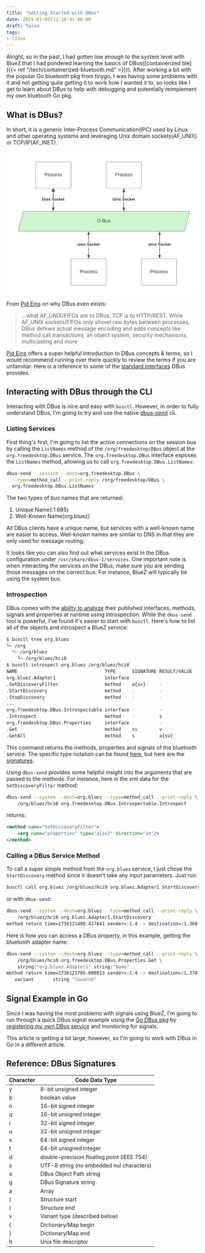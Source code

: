 ```yaml
---
title: "Getting Started with DBus"
date: 2025-01-05T12:26:41-06:00
draft: false
tags:
- linux
---
```


Alright, so in the past, I had gotten low enough to the system level with BlueZ
that I had pondered learning the basics of DBus([containerized ble]({{< ref
"/tech/containerized-bluetooth.md" >}})). After working a bit with the popular
Go bluetooth pkg from tinygo, I was having some problems with it and not getting
quite getting it to work how I wanted it to, so looks like I get to learn about
DBus to help with debugging and potentially reimplement my own bluetooth Go pkg.

## What is DBus?

In short, it is a generic Inter-Process Communication(IPC) used by Linux and
other operating systems and leveraging Unix domain sockets(AF_UNIX) or
TCP/IP(AF_INET).

![Linux DBus Architecture](/image/linux-dbus.jpg)

From [Pid Eins][] on why DBus even exists:

> ...what AF_UNIX/FIFOs are to DBus, TCP is to HTTP/REST. While AF_UNIX
> sockets/FIFOs only shovel raw bytes between processes, DBus defines actual
> message encoding and adds concepts like method call transactions, an object
> system, security mechanisms, multicasting and more

[Pid Eins][] offers a super helpful introduction to DBus concepts & terms, so I
would recommend running over there quickly to review the terms if you are
unfamiliar. Here is a reference to some of the [standard interfaces][] DBus
provides.

## Interacting with DBus through the CLI

Interacting with DBus is nice and easy with `busctl`. However, in order to
fully understand DBus, I'm going to try and use the native [dbus-send][] cli.

### Listing Services

First thing's first, I'm going to list the active connections on the session
bus by calling the `ListNames` method of the `/org/freedesktop/DBus` object at
the `org.freedesktop.DBus` service. The `org.freedesktop.DBus` interface exposes
the `ListNames` method, allowing us to call `org.freedesktop.DBus.ListNames`:

```bash
dbus-send --session --dest=org.freedesktop.DBus \
  --type=method_call --print-reply /org/freedesktop/DBus \
  org.freedesktop.DBus.ListNames
```

The two types of bus names that are returned:

1. Unique Name(:1.685)
2. Well-Known Name(org.bluez)

All DBus clients have a unique name, but services with a well-known name are
easier to access. Well-known names are similar to DNS in that they are only used
for message routing.

It looks like you can also find out what services exist in the DBus
configuration under `/usr/share/dbus-1/services`. One important note is when
interacting the services on the DBus, make sure you are sending those messages
on the correct bus. For instance, BlueZ will typically be using the system bus.

### Introspection

DBus comes with the [ability to analyze][] their published interfaces, methods,
signals and properties at runtime using introspection. While the `dbus-send`
tool is powerful, I've found it's easier to start with `busctl`. Here's how to
list all of the objects and introspect a BlueZ service:

```bash
$ busctl tree org.bluez
└─ /org
  └─ /org/bluez
    └─ /org/bluez/hci0
$ busctl introspect org.bluez /org/bluez/hci0
NAME                                TYPE      SIGNATURE RESULT/VALUE                             FLAGS
org.bluez.Adapter1                  interface -         -                                        -
.SetDiscoveryFilter                 method    a{sv}     -                                        -
.StartDiscovery                     method    -         -                                        -
.StopDiscovery                      method    -         -                                        -
...
org.freedesktop.DBus.Introspectable interface -         -                                        -
.Introspect                         method    -         s                                        -
org.freedesktop.DBus.Properties     interface -         -                                        -
.Get                                method    ss        v                                        -
.GetAll                             method    s         a{sv}                                    -
```

This command returns the methods, properties and signals of the bluetooth
service. The specific type notation can be found [here][dbus sigs], but here are
the [signatures](#reference-dbus-signatures).

Using `dbus-send` provides some helpful insight into the arguments that are
passed to the methods. For instance, here is the xml data for the
`SetDiscoveryFilter` method:

```bash
dbus-send --system --dest=org.bluez --type=method_call --print-reply \
    /org/bluez/hci0 org.freedesktop.DBus.Introspectable.Introspect
```

returns:

```xml
<method name="SetDiscoveryFilter">
    <arg name="properties" type="a{sv}" direction="in"/>
</method>
```

### Calling a DBus Service Method

To call a super simple method from the `org.bluez` service, I just chose the
`StartDiscovery` method since it doesn't take any input parameters. Just run:

```bash
busctl call org.bluez /org/bluez/hci0 org.bluez.Adapter1 StartDiscovery
```

or with `dbus-send`:

```bash
dbus-send --system --dest=org.bluez --type=method_call --print-reply \
    /org/bluez/hci0 org.bluez.Adapter1.StartDiscovery
method return time=1736121400.427641 sender=:1.4 -> destination=:1.368 serial=1054 reply_serial=2 
```

Here is how you can access a DBus property, in this example, getting the
bluetooth adapter name:

```bash
dbus-send --system --dest=org.bluez --type=method_call --print-reply \
    /org/bluez/hci0 org.freedesktop.DBus.Properties.Get \
    string:"org.bluez.Adapter1" string:"Name"
method return time=1736121705.000813 sender=:1.4 -> destination=:1.370 serial=1059 reply_serial=2
   variant       string "louarch"
```

## Signal Example in Go

Since I was having the most problems with signals using BlueZ, I'm going to run
through a quick DBus signal example using the [Go DBus pkg][] by [registering my
own DBus service][] and monitoring for signals.

This article is getting a bit large, however, so I'm going to work with DBus in
Go in a different article.

## Reference: DBus Signatures

Character | Code Data Type
--- | ---
y | 8-bit unsigned integer
b | boolean value
n |16-bit signed integer
q | 16-bit unsigned integer
i | 32-bit signed integer
u | 32-bit unsigned integer
x | 64-bit signed integer
t | 64-bit unsigned integer
d | double-precision floating point (IEEE 754)
s | UTF-8 string (no embedded nul characters)
o | DBus Object Path string
g | DBus Signature string
a | Array
( | Structure start
) | Structure end
v | Variant type (described below)
{ | Dictionary/Map begin
} | Dictionary/Map end
h | Unix file descriptor

[ability to analyze]: https://www.gnu.org/software/emacs/manual/html_node/dbus/Introspection.html
[dbus-send]: https://linux.die.net/man/1/dbus-send
[dbus sigs]: https://pythonhosted.org/txdbus/dbus_overview.html
[Go DBus pkg]: https://pkg.go.dev/github.com/godbus/dbus
[Pid Eins]: http://0pointer.net/blog/the-new-sd-bus-api-of-systemd.html?source=post_page-----e4039c4f17dc--------------------------------
[registering my own DBus service]: https://nyirog.medium.com/register-dbus-service-f923dfca9f1
[standard interfaces]: https://dbus.freedesktop.org/doc/dbus-specification.html#standard-interfaces
<!-- https://ukbaz.github.io/howto/python_gio_1.html
https://nyirog.medium.com/discover-dbus-a00798058b00 -->
